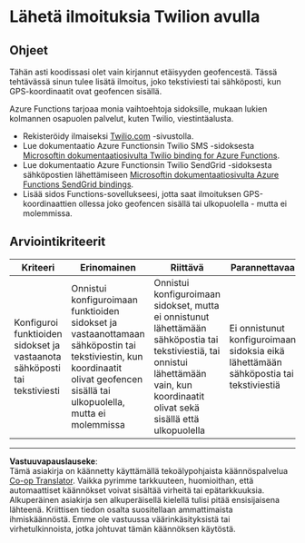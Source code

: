 <!--
CO_OP_TRANSLATOR_METADATA:
{
  "original_hash": "5cb65a6ec4387ed177e145347e8e308e",
  "translation_date": "2025-08-27T22:48:42+00:00",
  "source_file": "3-transport/lessons/4-geofences/assignment.md",
  "language_code": "fi"
}
-->
# Lähetä ilmoituksia Twilion avulla

## Ohjeet

Tähän asti koodissasi olet vain kirjannut etäisyyden geofencestä. Tässä tehtävässä sinun tulee lisätä ilmoitus, joko tekstiviesti tai sähköposti, kun GPS-koordinaatit ovat geofencen sisällä.

Azure Functions tarjoaa monia vaihtoehtoja sidoksille, mukaan lukien kolmannen osapuolen palvelut, kuten Twilio, viestintäalusta.

* Rekisteröidy ilmaiseksi [Twilio.com](https://www.twilio.com) -sivustolla.
* Lue dokumentaatio Azure Functionsin Twilio SMS -sidoksesta [Microsoftin dokumentaatiosivulta Twilio binding for Azure Functions](https://docs.microsoft.com/azure/azure-functions/functions-bindings-twilio?WT.mc_id=academic-17441-jabenn&tabs=python).
* Lue dokumentaatio Azure Functionsin Twilio SendGrid -sidoksesta sähköpostien lähettämiseen [Microsoftin dokumentaatiosivulta Azure Functions SendGrid bindings](https://docs.microsoft.com/azure/azure-functions/functions-bindings-sendgrid?WT.mc_id=academic-17441-jabenn&tabs=python).
* Lisää sidos Functions-sovellukseesi, jotta saat ilmoituksen GPS-koordinaattien ollessa joko geofencen sisällä tai ulkopuolella - mutta ei molemmissa.

## Arviointikriteerit

| Kriteeri | Erinomainen | Riittävä | Parannettavaa |
| -------- | ----------- | -------- | ------------- |
| Konfiguroi funktioiden sidokset ja vastaanota sähköposti tai tekstiviesti | Onnistui konfiguroimaan funktioiden sidokset ja vastaanottamaan sähköpostin tai tekstiviestin, kun koordinaatit olivat geofencen sisällä tai ulkopuolella, mutta ei molemmissa | Onnistui konfiguroimaan sidokset, mutta ei onnistunut lähettämään sähköpostia tai tekstiviestiä, tai onnistui lähettämään vain, kun koordinaatit olivat sekä sisällä että ulkopuolella | Ei onnistunut konfiguroimaan sidoksia eikä lähettämään sähköpostia tai tekstiviestiä |

---

**Vastuuvapauslauseke**:  
Tämä asiakirja on käännetty käyttämällä tekoälypohjaista käännöspalvelua [Co-op Translator](https://github.com/Azure/co-op-translator). Vaikka pyrimme tarkkuuteen, huomioithan, että automaattiset käännökset voivat sisältää virheitä tai epätarkkuuksia. Alkuperäinen asiakirja sen alkuperäisellä kielellä tulisi pitää ensisijaisena lähteenä. Kriittisen tiedon osalta suositellaan ammattimaista ihmiskäännöstä. Emme ole vastuussa väärinkäsityksistä tai virhetulkinnoista, jotka johtuvat tämän käännöksen käytöstä.